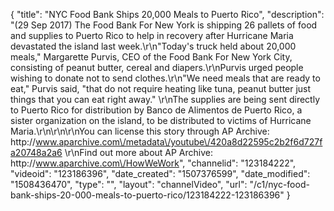 {
    "title": "NYC Food Bank Ships 20,000 Meals to Puerto Rico",
    "description": "(29 Sep 2017) The Food Bank For New York is shipping 26 pallets of food and supplies to Puerto Rico to help in recovery after Hurricane Maria devastated the island last week.\r\n\"Today's truck held about 20,000 meals,\" Margarette Purvis, CEO of the Food Bank For New York City, consisting of peanut butter, cereal and diapers.\r\nPurvis urged people wishing to donate not to send clothes.\r\n\"We need meals that are ready to eat,\" Purvis said, \"that do not require heating like tuna, peanut butter just things that you can eat right away.\" \r\nThe supplies are being sent directly to Puerto Rico for distribution by Banco de Alimentos de Puerto Rico, a sister organization on the island, to be distributed to victims of Hurricane Maria.\r\n\r\n\r\nYou can license this story through AP Archive: http:\/\/www.aparchive.com\/metadata\/youtube\/420a8d22595c2b2f6d727fa20748a2a6 \r\nFind out more about AP Archive: http:\/\/www.aparchive.com\/HowWeWork",
    "channelid": "123184222",
    "videoid": "123186396",
    "date_created": "1507376599",
    "date_modified": "1508436470",
    "type": "",
    "layout": "channelVideo",
    "url": "\/c1\/nyc-food-bank-ships-20-000-meals-to-puerto-rico\/123184222-123186396"
}